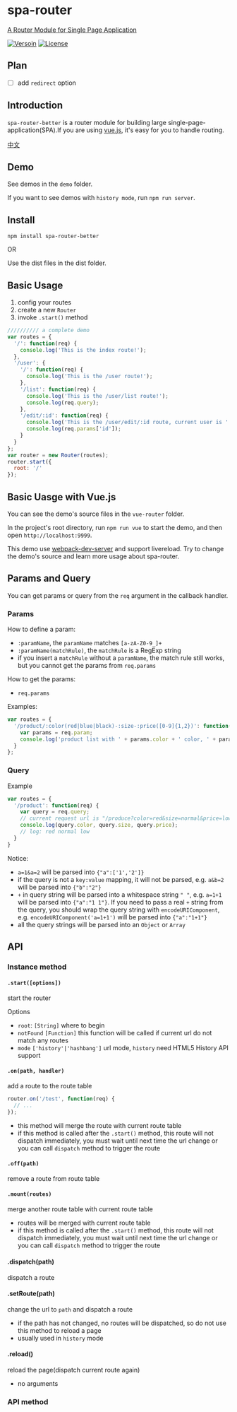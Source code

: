 # spa-router

[A Router Module for Single Page Application](http://zcoding.github.io/spa-router)

[![Versoin](https://img.shields.io/npm/v/spa-router-better.svg?style=flat-square "Version")](https://www.npmjs.com/package/spa-router-better)
[![License](https://img.shields.io/npm/l/spa-router-better.svg?style=flat-square "License")](./LICENSE)

## Plan

+ [ ] add `redirect` option

## Introduction

`spa-router-better` is a router module for building large single-page-application(SPA).If you are using [vue.js](https://github.com/yyx990803/vue), it's easy for you to handle routing.

[中文](./README.zh-CN.md)

## Demo

See demos in the `demo` folder.

If you want to see demos with `history mode`, run `npm run server`.

## Install

`npm install spa-router-better`

OR

Use the dist files in the dist folder.

## Basic Usage

1. config your routes
2. create a new `Router`
3. invoke `.start()` method

```javascript
////////// a complete demo
var routes = {
  '/': function(req) {
    console.log('This is the index route!');
  },
  '/user': {
    '/': function(req) {
      console.log('This is the /user route!');
    },
    '/list': function(req) {
      console.log('This is the /user/list route!');
      console.log(req.query);
    },
    '/edit/:id': function(req) {
      console.log('This is the /user/edit/:id route, current user is ' + req.params.id);
      console.log(req.params['id']);
    }
  }
};
var router = new Router(routes);
router.start({
  root: '/'
});
```

## Basic Uasge with Vue.js

You can see the demo's source files in the `vue-router` folder.

In the project's root directory, run `npm run vue` to start the demo, and then open `http://localhost:9999`.

This demo use [webpack-dev-server](https://github.com/webpack/webpack-dev-server) and support livereload. Try to change the demo's source and learn more usage about spa-router.

## Params and Query

You can get params or query from the `req` argument in the callback handler.

### Params

How to define a param:
+ `:paramName`, the `paramName` matches `[a-zA-Z0-9_]+`
+ `:paramName(matchRule)`, the `matchRule` is a RegExp string
+ if you insert a `matchRule` without a `paramName`, the match rule still works, but you cannot get the params from `req.params`

How to get the params:
+ `req.params`

Examples:

```javascript
var routes = {
  '/product/:color(red|blue|black)-:size-:price([0-9]{1,2})': function(req) {
    var params = req.param;
    console.log('product list with ' + params.color + ' color, ' + params.size + ' size and ' + params.price + ' price');
  }
};
```

### Query

Example

```javascript
var routes = {
  '/product': function(req) {
    var query = req.query;
    // current request url is "/produce?color=red&size=normal&price=low"
    console.log(query.color, query.size, query.price);
    // log: red normal low
  }
}
```

Notice:
+ `a=1&a=2` will be parsed into `{"a":['1','2']}`
+ if the query is not a `key:value` mapping, it will not be parsed, e.g. `a&b=2` will be parsed into `{"b":"2"}`
+ `+` in query string will be parsed into a whitespace string `" "`, e.g. `a=1+1` will be parsed into `{"a":"1 1"}`. If you need to pass a real `+` string from the query, you should wrap the query string with `encodeURIComponent`, e.g. `encodeURIComponent('a=1+1')` will be parsed into `{"a":"1+1"}`
+ all the query strings will be parsed into an `Object` or `Array`

## API
### Instance method
#### `.start([options])`

start the router

Options
+ `root`: `[String]` where to begin
+ `notFound` `[Function]` this function will be called if current url do not match any routes
+ `mode` `['history'|'hashbang']` url mode, `history` need HTML5 History API support

#### `.on(path, handler)`

add a route to the route table

```javascript
router.on('/test', function(req) {
  // ...
});
```

+ this method will merge the route with current route table
+ if this method is called after the `.start()` method, this route will not dispatch immediately, you must wait until next time the url change or you can call `dispatch` method to trigger the route

#### `.off(path)`

remove a route from route table

#### `.mount(routes)`

merge another route table with current route table

+ routes will be merged with current route table
+ if this method is called after the `.start()` method, this route will not dispatch immediately, you must wait until next time the url change or you can call `dispatch` method to trigger the route

#### .dispatch(path)

dispatch a route

#### .setRoute(path)

change the url to `path` and dispatch a route

+ if the path has not changed, no routes will be dispatched, so do not use this method to reload a page
+ usually used in `history` mode

#### .reload()

reload the page(dispatch current route again)

+ no arguments

### API method
